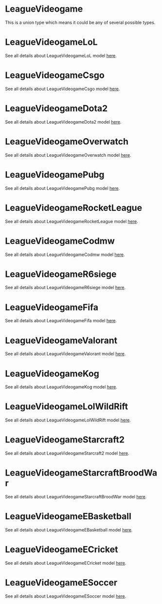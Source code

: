 # LeagueVideogame

This is a union type which means it could be any of several possible types.

# LeagueVideogameLoL

See all details about LeagueVideogameLoL model [here](LeagueVideogameLoL.md).

# LeagueVideogameCsgo

See all details about LeagueVideogameCsgo model [here](LeagueVideogameCsgo.md).

# LeagueVideogameDota2

See all details about LeagueVideogameDota2 model [here](LeagueVideogameDota2.md).

# LeagueVideogameOverwatch

See all details about LeagueVideogameOverwatch model [here](LeagueVideogameOverwatch.md).

# LeagueVideogamePubg

See all details about LeagueVideogamePubg model [here](LeagueVideogamePubg.md).

# LeagueVideogameRocketLeague

See all details about LeagueVideogameRocketLeague model [here](LeagueVideogameRocketLeague.md).

# LeagueVideogameCodmw

See all details about LeagueVideogameCodmw model [here](LeagueVideogameCodmw.md).

# LeagueVideogameR6siege

See all details about LeagueVideogameR6siege model [here](LeagueVideogameR6siege.md).

# LeagueVideogameFifa

See all details about LeagueVideogameFifa model [here](LeagueVideogameFifa.md).

# LeagueVideogameValorant

See all details about LeagueVideogameValorant model [here](LeagueVideogameValorant.md).

# LeagueVideogameKog

See all details about LeagueVideogameKog model [here](LeagueVideogameKog.md).

# LeagueVideogameLolWildRift

See all details about LeagueVideogameLolWildRift model [here](LeagueVideogameLolWildRift.md).

# LeagueVideogameStarcraft2

See all details about LeagueVideogameStarcraft2 model [here](LeagueVideogameStarcraft2.md).

# LeagueVideogameStarcraftBroodWar

See all details about LeagueVideogameStarcraftBroodWar model [here](LeagueVideogameStarcraftBroodWar.md).

# LeagueVideogameEBasketball

See all details about LeagueVideogameEBasketball model [here](LeagueVideogameEBasketball.md).

# LeagueVideogameECricket

See all details about LeagueVideogameECricket model [here](LeagueVideogameECricket.md).

# LeagueVideogameESoccer

See all details about LeagueVideogameESoccer model [here](LeagueVideogameESoccer.md).
